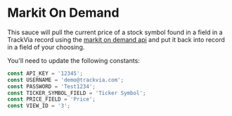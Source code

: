 # Markit On Demand

This sauce will pull the current price of a stock symbol found in a field in a TrackVia record using the [markit on demand api](http://dev.markitondemand.com/MODApis/) and put it back into record in a field of your choosing.


You'll need to update the following constants:
```javaScript
const API_KEY = '12345';
const USERNAME = 'demo@trackvia.com';
const PASSWORD = 'Test1234';
const TICKER_SYMBOL_FIELD = 'Ticker Symbol';
const PRICE_FIELD = 'Price';
const VIEW_ID = '3';
```
